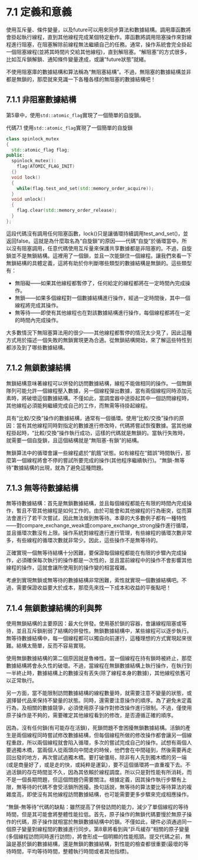 # 7.1 定義和意義

使用互斥量、條件變量，以及future可以用來同步算法和數據結構。調用庫函數將會掛起執行線程，直到其他線程完成某個特定動作。庫函數將調用阻塞操作來對線程進行阻塞，在阻塞解除前線程無法繼續自己的任務。通常，操作系統會完全掛起一個阻塞線程(並將其時間片交給其他線程)，直到解阻塞。“解阻塞”的方式很多，比如互斥鎖解鎖、通知條件變量達成，或讓“future狀態”就緒。

不使用阻塞庫的數據結構和算法稱為“無阻塞結構”。不過，無阻塞的數據結構並非都是無鎖的，那麼就來見識一下各種各樣的無阻塞的數據結構吧！

## 7.1.1 非阻塞數據結構

第5章中，使用`std::atomic_flag`實現了一個簡單的自旋鎖。

代碼7.1 使用`std::atomic_flag`實現了一個簡單的自旋鎖

```c++
class spinlock_mutex
{
  std::atomic_flag flag;
public:
  spinlock_mutex():
    flag(ATOMIC_FLAG_INIT)
  {}
  void lock()
  {
    while(flag.test_and_set(std::memory_order_acquire));
  }
  void unlock()
  {
    flag.clear(std::memory_order_release);
  }
};
```

這段代碼沒有調用任何阻塞函數，lock()只是讓循環持續調用test_and_set()，並返回false。這就是為什麼取名為“自旋鎖”的原因——代碼“自旋”於循環當中。所以沒有阻塞調用，任意代碼使用互斥量來保護共享數據都是非阻塞的。不過，自旋鎖並不是無鎖結構。這裡用了一個鎖，並且一次能鎖住一個線程。讓我們來看一下無鎖結構的具體定義，這將有助於你判斷哪些類型的數據結構是無鎖的。這些類型有：

* 無阻礙——如果其他線程都暫停了，任何給定的線程都將在一定時間內完成操作。
* 無鎖——如果多個線程對一個數據結構進行操作，經過一定時間後，其中一個線程將完成其操作。
* 無等待——即使有其他線程也在對該數據結構進行操作，每個線程都將在一定的時間內完成操作。

大多數情況下無阻塞算法用的很少——其他線程都暫停的情況太少見了，因此這種方式用於描述一個失敗的無鎖實現更為合適。從無鎖結構開始，來了解這些特性到都涉及到了哪些數據結構。

## 7.1.2 無鎖數據結構

無鎖結構意味著線程可以併發的訪問數據結構，線程不能做相同的操作。一個無鎖隊列可能允許一個線程壓入數據，另一個線程彈出數據，當有兩個線程同時添加元素時，將破壞這個數據結構。不僅如此，當調度器中途掛起其中一個訪問線程時，其他線程必須能夠繼續完成自己的工作，而無需等待掛起線程。

具有“比較/交換”操作的數據結構，通常有一個循環。使用“比較/交換”操作的原因：當有其他線程同時對指定的數據進行修改時，代碼將嘗試恢復數據。當其他線程掛起時，“比較/交換”操作執行成功，這樣的代碼就是無鎖的。當執行失敗時，就需要一個自旋鎖，且這個結構就是“無阻塞-有鎖”的結構。

無鎖算法中的循環會讓一些線程處於“飢餓”狀態。如有線程在“錯誤”時間執行，那麼第一個線程將會不停的嘗試所要完成的操作(其他程序繼續執行)。“無鎖-無等待”數據結構的出現，就為了避免這種問題。

## 7.1.3 無等待數據結構

無等待數據結構：首先是無鎖數據結構，並且每個線程都能在有限的時間內完成操作，暫且不管其他線程是如何工作的。由於可能會和其他線程的行為衝突，從而算法會進行了若干次嘗試，因此無法做到無等待。本章的大多數例子都有一種特性——對compare_exchange_weak或compare_exchange_strong操作進行循環，並且循環次數沒有上限。操作系統對線程進行進行管理，有些線程的循環次數非常多，有些線程的循環次數就非常少。因此，這些操作不是無等待的。

正確實現一個無等待結構十分困難，要保證每個線程都能在有限的步驟內完成操作，必須確保每次執行的操作都是一次性的，並且當前線程中的操作不會影響其他線程的操作，這就會讓所使用到的操作變的相當複雜。

考慮到實現無鎖或無等待的數據結構非常困難，索性就實現一個數據結構吧。不過，需要保證收益要大於成本，那麼先來找一下成本和收益的平衡點吧！

## 7.1.4 無鎖數據結構的利與弊

使用無鎖結構的主要原因：最大化併發。使用基於鎖的容器，會讓線程阻塞或等待，並且互斥鎖削弱了結構的併發性。無鎖數據結構中，某些線程可以逐步執行。無等待數據結構中，每一個線程都可以獨自向前運行，這種理想的方式實現起來很難。結構太簡單，反而不容易實現。

使用無鎖數據結構的第二個原因就是魯棒性。當一個線程在持有鎖時被終止，那麼數據結構將會永久性的破壞。不過，當線程在無鎖數據結構上執行操作，在執行到一半終止時，數據結構上的數據沒有丟失(除了線程本身的數據)，其他線程依舊可以正常執行。

另一方面，當不能限制訪問數據結構的線程數量時，就需要注意不變量的狀態，或選擇替代品來保持不變量的狀態。同時，還需要注意操作的順序。為了避免未定義行為，及相關的數據競爭，必須使用原子操作對修改操作進行限制。不過，僅使用原子操作是不夠的，需要確定其他線程看到的修改，是否遵循正確的順序。

因為，沒有任何鎖(有可能存在活鎖)，死鎖問題不會困擾無鎖數據結構。活鎖的產生是兩個線程同時嘗試修改數據結構，但每個線程所做的修改操作都會讓另一個線程重啟，所以兩個線程就會陷入循環，多次的嘗試完成自己的操作。試想有兩個人要過獨木橋，當兩個人從兩頭向中間走的時候，他們會在中間碰到，然後需要再走回出發的地方，再次嘗試過獨木橋。要打破僵局，除非有人先到獨木橋的另一端(或是商量好了，或是走的快，或純粹是運氣)，要不這個循環將一直重複下去。不過活鎖的存在時間並不久，因為其依賴於線程調度。所以只是對性能有所消耗，而不是一個長期問題，但這個問題仍需要關注。根據定義，因其操作執行步驟有上限，無等待的代碼不會受活鎖所困擾。換句話說，無等待的算法要比等待算法的複雜度高，即使沒有其他線程訪問數據結構，也可能需要更多步驟來完成相應操作。

“無鎖-無等待”代碼的缺點：雖然提高了併發訪問的能力，減少了單個線程的等待時間，但是其可能會將整體性能拉低。首先，原子操作的無鎖代碼要慢於無原子操作的代碼，原子操作就相當於無鎖數據結構中的鎖。不僅如此，硬件必須通過同一個原子變量對線程間的數據進行同步。第8章將看到與“乒乓緩存”相關的原子變量(多個線程訪問同時進行訪問)，將會形成一個明顯的性能瓶頸。提交代碼之前，無論是基於鎖的數據結構，還是無鎖的數據結構，對性能的檢查都很重要(最壞的等待時間，平均等待時間，整體執行時間或者其他指標)。
